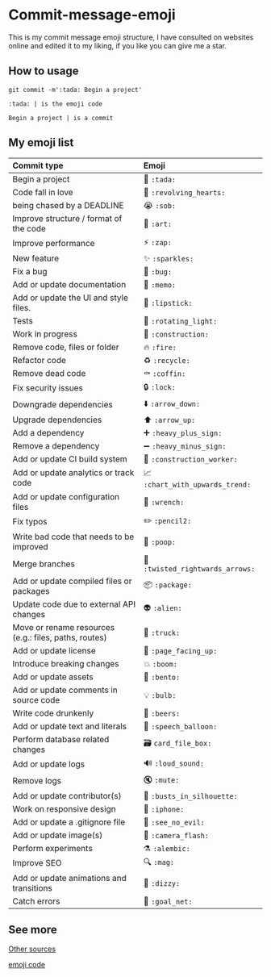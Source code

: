# Commit-message-emoji

This is my commit message emoji structure, I have consulted on websites online and edited it to my liking, if you like you can give me a star.

## How to usage
```
git commit -m':tada: Begin a project'
```
```:tada: | is the emoji code```

```Begin a project | is a commit```

## My emoji list

<div align="center">

|   Commit type              | Emoji                                                    |
|:---------------------------|:---------------------------------------------------------|
| Begin a project            | :tada: `:tada:`                                          |
| Code fall in love          | :revolving_hearts: `:revolving_hearts:`                  |
| being chased by a DEADLINE | :sob: `:sob:`                                            |
| Improve structure / format of the code    | :art: `:art:`                             |
| Improve performance                       | :zap: `:zap:`                             |
| New feature                | :sparkles: `:sparkles:`                                  |
| Fix a bug                    | :bug: `:bug:`                                          |
| Add or update documentation              | :memo: `:memo:`                            |
| Add or update the UI and style files.                   | :lipstick: `:lipstick:`     |
| Tests                      | :rotating_light: `:rotating_light:`                      |
| Work in progress                      | :construction: `:construction:`               |
| Remove code, files or folder          | :fire: `:fire:`                               |
| Refactor code                         | :recycle: `:recycle:`                         |
| Remove dead code                      | :coffin: `:coffin:`                           |
| Fix security issues                   | :lock: `:lock:`                               |
| Downgrade dependencies                | :arrow_down: `:arrow_down:`                   |
| Upgrade dependencies                  | :arrow_up: `:arrow_up:`                       |
| Add a dependency                      | :heavy_plus_sign: `:heavy_plus_sign:`         |
| Remove a dependency                   | :heavy_minus_sign: `:heavy_minus_sign:`       |
| Add or update CI build system         | :construction_worker: `:construction_worker:` |
| Add or update analytics or track code | :chart_with_upwards_trend: `:chart_with_upwards_trend:`   |
| Add or update configuration files     | :wrench: `:wrench:`                           |
| Fix typos                             | :pencil2: `:pencil2:`                         |
| Write bad code that needs to be improved  | :poop: `:poop:`                           |
| Merge branches                            | :twisted_rightwards_arrows: `:twisted_rightwards_arrows:` |
| Add or update compiled files or packages  | :package: `:package:`                     |
| Update code due to external API changes   | :alien: `:alien:`                         |
| Move or rename resources (e.g.: files, paths, routes) | :truck: `:truck:`             |
| Add or update license                     | :page_facing_up: `:page_facing_up:`       |
| Introduce breaking changes                | :boom: `:boom:`                           |
| Add or update assets                      | :bento: `:bento:`                         |
| Add or update comments in source code     | :bulb: `:bulb:`                           |
| Write code drunkenly                      | :beers: `:beers:`                         |
| Add or update text and literals           | :speech_balloon: `:speech_balloon:`       |
| Perform database related changes          | :card_file_box: `card_file_box:`           |
| Add or update logs                        | :loud_sound: `:loud_sound:`               |
| Remove logs                               | :mute: `:mute:`                           |
| Add or update contributor(s)              | :busts_in_silhouette: `:busts_in_silhouette:` |
| Work on responsive design                 | :iphone: `:iphone:`                       |
| Add or update a .gitignore file           | :see_no_evil: `:see_no_evil:`             |
| Add or update image(s)                    | :camera_flash: `:camera_flash:`           |
| Perform experiments                       | :alembic: `:alembic:`                     |
| Improve SEO                               | :mag: `:mag:`                             |
| Add or update animations and transitions  | :dizzy: `:dizzy:`                         |
| Catch errors                              | :goal_net: `:goal_net:`                   |
</div>


## See more

[Other sources](https://gitmoji.dev/)

[emoji code](https://www.webfx.com/tools/emoji-cheat-sheet/)